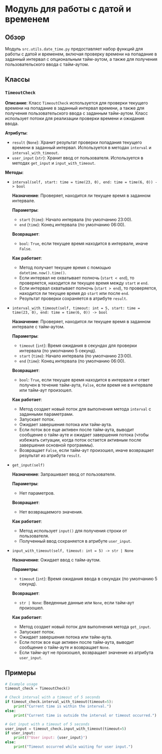 # Модуль для работы с датой и временем

## Обзор

Модуль `src.utils.date_time.py` предоставляет набор функций для работы с датой и временем, 
включая проверку времени на попадание в заданный интервал с опциональным тайм-аутом, 
а также для получения пользовательского ввода с тайм-аутом.

## Классы

### `TimeoutCheck`

**Описание**:  Класс `TimeoutCheck` используется для проверки текущего времени на попадание в 
заданный интервал времени, а также для получения пользовательского ввода с заданным тайм-аутом. 
Класс использует потоки для реализации проверки времени и ожидания ввода.

**Атрибуты**:

- `result` (`None`): Хранит результат проверки попадания текущего времени в заданный интервал. 
Используется в методах `interval` и `interval_with_timeout`.
- `user_input` (`str`): Хранит ввод от пользователя. Используется в методах `get_input` и `input_with_timeout`.

**Методы**:

- `interval(self, start: time = time(23, 0), end: time = time(6, 0)) -> bool`

    **Назначение**: Проверяет, находится ли текущее время в заданном интервале. 
    
    **Параметры**:

    - `start` (`time`): Начало интервала (по умолчанию 23:00).
    - `end` (`time`): Конец интервала (по умолчанию 06:00).
    
    **Возвращает**:

    - `bool`: `True`, если текущее время находится в интервале, иначе `False`.
    
    **Как работает**:

    - Метод получает текущее время с помощью `datetime.now().time()`.
    - Если интервал не охватывает полночь (`start < end`), то проверяется, находится ли текущее время 
    между `start` и `end`.
    - Если интервал охватывает полночь (`start > end`), то проверяется, находится ли текущее время 
    до `start` или после `end`. 
    - Результат проверки сохраняется в атрибуте `result`.

- `interval_with_timeout(self, timeout: int = 5, start: time = time(23, 0), end: time = time(6, 0)) -> bool`

    **Назначение**: Проверяет, находится ли текущее время в заданном интервале с тайм-аутом. 
    
    **Параметры**:

    - `timeout` (`int`): Время ожидания в секундах для проверки интервала (по умолчанию 5 секунд).
    - `start` (`time`): Начало интервала (по умолчанию 23:00).
    - `end` (`time`): Конец интервала (по умолчанию 06:00).
    
    **Возвращает**:

    - `bool`: `True`, если текущее время находится в интервале и ответ получен 
    в течение тайм-аута, `False`, если время не в интервале или тайм-аут произошел.
    
    **Как работает**:

    - Метод создает новый поток для выполнения метода `interval` с заданными параметрами. 
    - Запускает поток. 
    - Ожидает завершения потока или тайм-аута.
    - Если поток все еще активен после тайм-аута, выводит сообщение о тайм-ауте и 
    ожидает завершения потока (чтобы избежать ситуации, когда поток остается активным 
    после завершения основной программы). 
    - Возвращает `False`, если тайм-аут произошел, иначе возвращает результат из атрибута `result`.

- `get_input(self)`

    **Назначение**: Запрашивает ввод от пользователя.
    
    **Параметры**:
    
    - Нет параметров.
    
    **Возвращает**:
    
    - Нет возвращаемого значения.
    
    **Как работает**:
    
    - Метод использует `input()` для получения строки от пользователя. 
    - Полученный ввод сохраняется в атрибуте `user_input`.

- `input_with_timeout(self, timeout: int = 5) -> str | None`

    **Назначение**: Ожидает ввод с тайм-аутом. 
    
    **Параметры**:

    - `timeout` (`int`): Время ожидания ввода в секундах (по умолчанию 5 секунд).
    
    **Возвращает**:

    - `str | None`: Введенные данные или `None`, если тайм-аут произошел.
    
    **Как работает**:

    - Метод создает новый поток для выполнения метода `get_input`. 
    - Запускает поток. 
    - Ожидает завершения потока или тайм-аута.
    - Если поток все еще активен после тайм-аута, выводит сообщение о тайм-ауте 
    и возвращает `None`. 
    - Если тайм-аут не произошел, возвращает значение из атрибута `user_input`.

## Примеры

```python
# Example usage
timeout_check = TimeoutCheck()

# Check interval with a timeout of 5 seconds
if timeout_check.interval_with_timeout(timeout=5):
    print("Current time is within the interval.")
else:
    print("Current time is outside the interval or timeout occurred.")

# Get input with a timeout of 5 seconds
user_input = timeout_check.input_with_timeout(timeout=5)
if user_input:
    print(f"User input: {user_input}")
else:
    print("Timeout occurred while waiting for user input.")
```